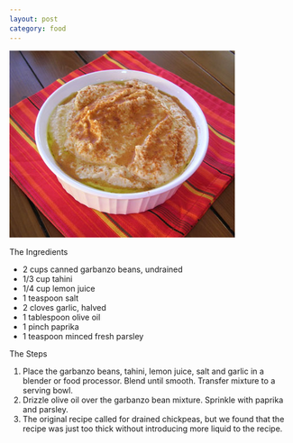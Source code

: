 ```yaml
---
layout: post
category: food
---
```

![Hummus Dip](/images/hummus-dip.jpg "Hummus Dip")

The Ingredients

* 2 cups canned garbanzo beans, undrained
* 1/3 cup tahini
* 1/4 cup lemon juice
* 1 teaspoon salt
* 2 cloves garlic, halved
* 1 tablespoon olive oil
* 1 pinch paprika
* 1 teaspoon minced fresh parsley

The Steps

1. Place the garbanzo beans, tahini, lemon juice, salt and garlic in a blender or food processor. Blend until smooth. Transfer mixture to a serving bowl.
2. Drizzle olive oil over the garbanzo bean mixture. Sprinkle with paprika and parsley.
3. The original recipe called for drained chickpeas, but we found that the recipe was just too thick without introducing more liquid to the recipe.

